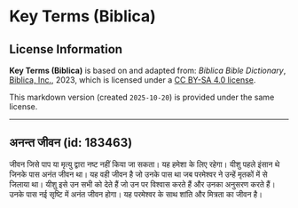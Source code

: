 # Key Terms (Biblica)

## License Information

**Key Terms (Biblica)** is based on and adapted from: _Biblica Bible Dictionary_, [Biblica, Inc.](https://www.biblica.com/), 2023, which is licensed under a [CC BY-SA 4.0 license](https://creativecommons.org/licenses/by-sa/4.0/legalcode.en).

This markdown version (created `2025-10-20`) is provided under the same license.



--------------------------------

## अनन्त जीवन (id: 183463)

जीवन जिसे पाप या मृत्यु द्वारा नष्ट नहीं किया जा सकता। यह हमेशा के लिए रहेगा। यीशु पहले इंसान थे जिनके पास अनंत जीवन था। यह वही जीवन है जो उनके पास था जब परमेश्वर ने उन्हें मृतकों में से जिलाया था। यीशु इसे उन सभी को देते हैं जो उन पर विश्वास करते हैं और उनका अनुसरण करते हैं। उनके पास नई सृष्टि में अनंत जीवन होगा। यह परमेश्वर के साथ शांति और मित्रता का जीवन है।


